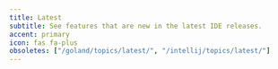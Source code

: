 ```yaml
---
title: Latest
subtitle: See features that are new in the latest IDE releases.
accent: primary
icon: fas fa-plus
obsoletes: ["/goland/topics/latest/", "/intellij/topics/latest/"]
---
```

